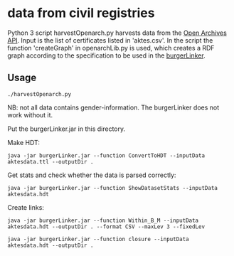 # data from civil registries

Python 3 script harvestOpenarch.py harvests data from the [Open Archives API](https://api.openarch.nl/). Input is the list of certificates listed in 'aktes.csv'. In the script the function 'createGraph' in openarchLib.py is used, which creates a RDF graph according to the specification to be used in the [burgerLinker](https://github.com/CLARIAH/burgerLinker).

## Usage

```
./harvestOpenarch.py
```

NB: not all data contains gender-information. The burgerLinker does not work without it.

Put the burgerLinker.jar in this directory.

Make HDT: 
```
java -jar burgerLinker.jar --function ConvertToHDT --inputData aktesdata.ttl --outputDir .
```

Get stats and check whether the data is parsed correctly:
```
java -jar burgerLinker.jar --function ShowDatasetStats --inputData aktesdata.hdt
```

Create links:
```
java -jar burgerLinker.jar --function Within_B_M --inputData aktesdata.hdt --outputDir . --format CSV --maxLev 3 --fixedLev
```

```
java -jar burgerLinker.jar --function closure --inputData aktesdata.hdt --outputDir .
```
